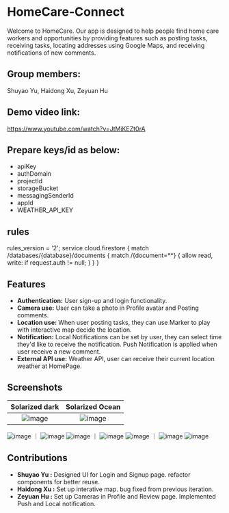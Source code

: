 # HomeCare-Connect

Welcome to HomeCare. Our app is designed to help people find home care workers and opportunities by providing features such as posting tasks, receiving tasks, locating addresses using Google Maps, and receiving notifications of new comments.

## Group members:
Shuyao Yu, Haidong Xu, Zeyuan Hu

## Demo video link:
https://www.youtube.com/watch?v=JtMiKEZt0rA 

## Prepare keys/id as below:

- apiKey
- authDomain
- projectId
- storageBucket
- messagingSenderId
- appId
- WEATHER_API_KEY

## rules

rules_version = '2';
service cloud.firestore {
match /databases/{database}/documents {
match /{document=\*\*} {
allow read, write: if request.auth != null;
}
}
}

## Features

- **Authentication:** User sign-up and login functionality.
- **Camera use:** User can take a photo in Profile avatar and Posting comments.
- **Location use:** When user posting tasks, they can use Marker to play with interactive map decide the location.
- **Notification:** Local Notifications can be set by user, they can select time they'd like to receive the notification. Push Notification is applied when user receive a new comment.
- **External API use:** Weather API, user can receive their current location weather at HomePage.

## Screenshots
Solarized dark             |  Solarized Ocean
:-------------------------:|:-------------------------:
![image](https://github.com/Susiee03/HomeCare-Connect/assets/120871272/5257c35e-b554-423f-8be5-6fd1427f18c3) | ![image](https://github.com/Susiee03/HomeCare-Connect/assets/120871272/62a32f82-2cce-4329-ba6e-3ae6121b3207)
![image](https://github.com/Susiee03/HomeCare-Connect/assets/120871272/014284b4-8173-494e-ae6b-36aecff91bf0) ｜ ![image](https://github.com/Susiee03/HomeCare-Connect/assets/120871272/45c79dde-da83-4651-b0af-c278fc3ddf16)
![image](https://github.com/Susiee03/HomeCare-Connect/assets/120871272/4118fdae-f1ac-4b99-bf36-de95e55f47a8) ｜ ![image](https://github.com/Susiee03/HomeCare-Connect/assets/120871272/eaa9e4ed-16ac-4304-8fe8-75b9c28837fe)
![image](https://github.com/Susiee03/HomeCare-Connect/assets/120871272/87adcbd4-6eb8-453b-8177-3477d6fe8cd8) ｜ ![image](https://github.com/Susiee03/HomeCare-Connect/assets/120871272/2467adaf-ace6-46ed-8daf-9f9d156a3ba4)
![image](https://github.com/Susiee03/HomeCare-Connect/assets/120871272/0e4de20a-e483-4649-80c4-a5f4694712db)



## Contributions

- **Shuyao Yu :** Designed UI for Login and Signup page. refactor components for better reuse.
- **Haidong Xu :** Set up interative map. bug fixed from previous iteration.
- **Zeyuan Hu :** Set up Cameras in Profile and Review page. Implemented Push and Local notification.

